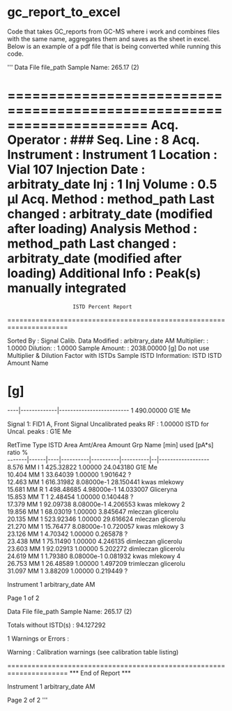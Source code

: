 # gc_report_to_excel
Code that takes GC_reports from GC-MS where i work and combines files with the same name, aggregates them and saves as the sheet in excel. Below is an example of a pdf file that is being converted while running this code.

'''
Data File file_path
Sample Name: 265.17 (2)

=====================================================================
Acq. Operator   : ###                             Seq. Line :   8
Acq. Instrument : Instrument 1                    Location : Vial 107
Injection Date  : arbitraty_date                  Inj :   1
                                                Inj Volume : 0.5 µl
Acq. Method     : method_path
Last changed    : arbitraty_date
                  (modified after loading)
Analysis Method : method_path
Last changed    : arbitraty_date
                  (modified after loading)
Additional Info : Peak(s) manually integrated
=====================================================================
                         ISTD Percent Report                        
=====================================================================

Sorted By             :      Signal
Calib. Data Modified  :      arbitrary_date AM
Multiplier:                   :      1.0000
Dilution:                     :      1.0000
Sample Amount:               :   2038.00000  [g]
Do not use Multiplier & Dilution Factor with ISTDs
Sample ISTD Information:
ISTD  ISTD Amount   Name
  #      [g]    
----|-------------|-------------------------
  1    490.00000   G1E Me

Signal 1: FID1 A, Front Signal
Uncalibrated peaks RF :      1.00000
ISTD for Uncal. peaks :      G1E Me

RetTime  Type  ISTD    Area     Amt/Area    Amount   Grp   Name
 [min]         used  [pA*s]      ratio        %    
-------|------|----|----------|----------|----------|--|------------------
  8.576 MM   I    1  425.32822    1.00000  24.043180    G1E Me                                            
 10.404 MM        1   33.64039    1.00000   1.901642    ?                                                
 12.463 MM        1  616.31982 8.08000e-1  28.150441    kwas mlekowy                                      
 15.681 MM R      1  498.48685 4.98000e-1  14.033007    Gliceryna                                        
 15.853 MM T      1    2.48454    1.00000   0.140448    ?                                                
 17.379 MM        1   92.09738 8.08000e-1   4.206553    kwas mlekowy 2                                    
 19.856 MM        1   68.03019    1.00000   3.845647    mleczan glicerolu                                
 20.135 MM        1  523.92346    1.00000  29.616624    mleczan glicerolu                                
 21.270 MM        1   15.76477 8.08000e-1   0.720057    kwas mlekowy 3                                    
 23.126 MM        1    4.70342    1.00000   0.265878    ?                                                
 23.438 MM        1   75.11490    1.00000   4.246135    dimleczan glicerolu                              
 23.603 MM        1   92.02913    1.00000   5.202272    dimleczan glicerolu                              
 24.619 MM        1    1.79380 8.08000e-1   0.081932    kwas mlekowy 4                                    
 26.753 MM        1   26.48589    1.00000   1.497209    trimleczan glicerolu                              
 31.097 MM        1    3.88209    1.00000   0.219449    ?                                                

Instrument 1 arbitrary_date AM

Page  1 of 2

Data File file_path
Sample Name: 265.17 (2)

Totals without ISTD(s) :              94.127292

1 Warnings or Errors :

Warning : Calibration warnings (see calibration table listing)

=====================================================================
                          *** End of Report ***

Instrument 1 arbitrary_date AM

Page  2 of 2
'''
